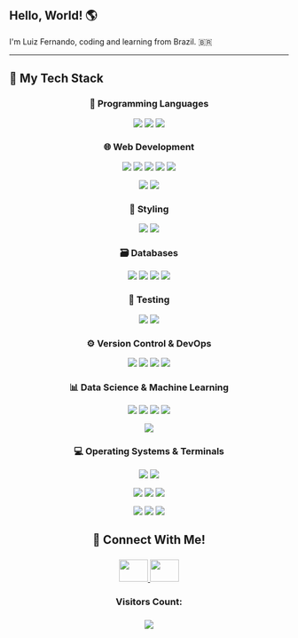 <h2 align="left">Hello, World! 🌎</h3>
<p align="left">I'm Luiz Fernando, coding and learning from Brazil. 🇧🇷</p>

---

## 🚀 My Tech Stack

<h3 align="center">🐍 Programming Languages</h3>
<p align="center">
  <img src="https://img.shields.io/badge/python-3670A0?style=for-the-badge&logo=python&logoColor=white" />
  <img src="https://img.shields.io/badge/JavaScript-F7DF1E?style=for-the-badge&logo=javascript&logoColor=black" />
  <img src="https://img.shields.io/badge/C-00599C?style=for-the-badge&logo=c&logoColor=white" />
</p>

###

<h3 align="center">🌐 Web Development</h3>
<p align="center">
  <img src="https://img.shields.io/badge/flask-black?style=for-the-badge&logo=flask&logoColor=white">
  <img src="https://img.shields.io/badge/node.js-339933.svg?style=for-the-badge&logo=nodedotjs&logoColor=white">
  <img src="https://img.shields.io/badge/React-20232A?style=for-the-badge&logo=react&logoColor=61DAFB">
  <img src="https://img.shields.io/badge/Next.js-black?style=for-the-badge&logo=next.js&logoColor=white">
  <img src="https://img.shields.io/badge/Vite-646CFF?style=for-the-badge&logo=vite&logoColor=white">
</p>
<p align="center">
  <img src="https://img.shields.io/badge/HTML5-E34F26?style=for-the-badge&logo=html5&logoColor=white" />
  <img src="https://img.shields.io/badge/CSS3-1572B6?style=for-the-badge&logo=css3&logoColor=white" />
</p>

###

<h3 align="center">🎨 Styling</h3>
<p align="center">
  <img src="https://img.shields.io/badge/Bootstrap-7952B3?style=for-the-badge&logo=bootstrap&logoColor=white">
  <img src="https://img.shields.io/badge/tailwindcss-%2338B2AC.svg?style=for-the-badge&logo=tailwind-css&logoColor=white">
</p>

###

<h3 align="center">🗃 Databases</h3>
<p align="center">
  <img src="https://img.shields.io/badge/Postgres-%23316192.svg?style=for-the-badge&logo=postgresql&logoColor=white">
  <img src="https://img.shields.io/badge/MySQL-4479A1?style=for-the-badge&logo=mysql&logoColor=white">
  <img src="https://img.shields.io/badge/SQLite-%2307405e.svg?style=for-the-badge&logo=sqlite&logoColor=white">
  <img src="https://img.shields.io/badge/MongoDB-%234ea94b.svg?style=for-the-badge&logo=mongodb&logoColor=white">
</p>

###

<h3 align="center">🧪 Testing</h3>
<p align="center">
  <img src="https://img.shields.io/badge/Jest-C21325?style=for-the-badge&logo=jest&logoColor=white">
  <img src="https://img.shields.io/badge/postman-FF6C37.svg?style=for-the-badge&logo=postman&logoColor=white">
</p>

###

<h3 align="center">⚙ Version Control & DevOps</h3>
<p align="center">
  <img src="https://img.shields.io/badge/git-F05032.svg?style=for-the-badge&logo=git&logoColor=white">
  <img src="https://img.shields.io/badge/github-181717.svg?style=for-the-badge&logo=github&logoColor=white">
  <img src="https://img.shields.io/badge/GitHub_Actions-2088FF?style=for-the-badge&logo=github-actions&logoColor=white">
  <img src="https://img.shields.io/badge/docker-2496ED.svg?style=for-the-badge&logo=docker&logoColor=white">
</p>

###

<h3 align="center">📊 Data Science & Machine Learning</h3>
<p align="center">
  <img src="https://img.shields.io/badge/Pandas-150458?style=for-the-badge&logo=pandas&logoColor=white">
  <img src="https://img.shields.io/badge/scikit--learn-F7931E?style=for-the-badge&logo=scikit-learn&logoColor=white">
  <img src="https://custom-icon-badges.demolab.com/badge/Matplotlib-0f5279?style=for-the-badge&logo=matplotlib&logoColor=white">
  <img src="https://img.shields.io/badge/NumPy-4DABCF?style=for-the-badge&logo=numpy&logoColor=white">
</p>
<p align="center">
  <img src="https://img.shields.io/badge/Jupyter%20Notebook-F37626?style=for-the-badge&logo=jupyter&logoColor=white">
</p>

###

<h3 align="center">💻 Operating Systems & Terminals</h3>
<p align="center">
  <img src="https://img.shields.io/badge/Linux-FCC624?style=for-the-badge&logo=linux&logoColor=black">
  <img src="https://custom-icon-badges.demolab.com/badge/Windows-0078D6?style=for-the-badge&logo=windows11&logoColor=white">
</p>
<p align="center">
  <img src="https://img.shields.io/badge/Arch-1793D1?style=for-the-badge&logo=arch-linux&logoColor=white">
  <img src="https://img.shields.io/badge/Mint-87CF3E?style=for-the-badge&logo=linuxmint&logoColor=white">
  <img src="https://img.shields.io/badge/Ubuntu-E95420?style=for-the-badge&logo=ubuntu&logoColor=white">
</p>
<p align="center">
  <img src="https://img.shields.io/badge/WSL-0078D6?style=for-the-badge&logo=linux&logoColor=white">
  <img src="https://img.shields.io/badge/Zsh-F15A24?style=for-the-badge&logo=zsh&logoColor=white">
  <img src="https://img.shields.io/badge/Bash-4EAA25?style=for-the-badge&logo=gnubash&logoColor=white">
</p>

###

<h2 align="center">🔗 Connect With Me!</h2>

###

<div align="center">
  <a href="https://www.linkedin.com/in/oluizfernando/" target="_blank">
    <img src="https://raw.githubusercontent.com/maurodesouza/profile-readme-generator/master/src/assets/icons/social/linkedin/default.svg" width="52" height="40">
  </a>
  <a href="mailto:luizfernandodematoscarvalho@gmail.com" target="_blank">
    <img src="https://raw.githubusercontent.com/maurodesouza/profile-readme-generator/master/src/assets/icons/social/gmail/default.svg" width="52" height="40">
  </a>
</div>

<h3 align="center">Visitors Count:</h3>

###

<div align="center">
  <img src="https://profile-counter.glitch.me/oluizfernando/count.svg?"  />
</div>

###
